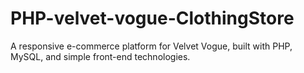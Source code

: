 # PHP-velvet-vogue-ClothingStore
A responsive e-commerce platform for Velvet Vogue, built with PHP, MySQL, and simple front-end technologies.

